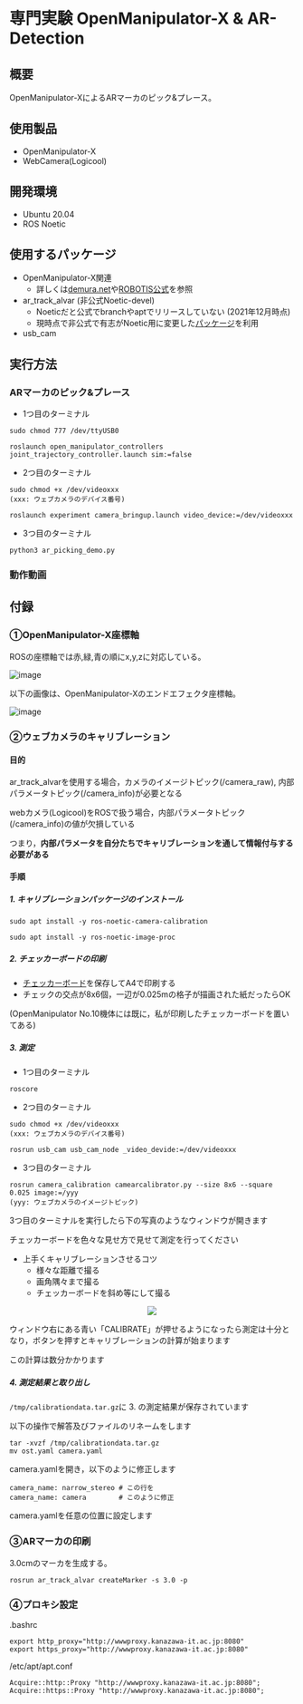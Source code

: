 # 専門実験 OpenManipulator-X & AR-Detection

## 概要
OpenManipulator-XによるARマーカのピック&プレース。

## 使用製品
- OpenManipulator-X
- WebCamera(Logicool)

## 開発環境
- Ubuntu 20.04
- ROS Noetic

## 使用するパッケージ
- OpenManipulator-X関連
    - 詳しくは[demura.net](https://demura.net/education/lecture/21651.html)や[ROBOTIS公式](https://emanual.robotis.com/docs/en/platform/openmanipulator_x/overview/)を参照
- ar_track_alvar (非公式Noetic-devel)
    - Noeticだと公式でbranchやaptでリリースしていない (2021年12月時点)
    - 現時点で非公式で有志がNoetic用に変更した[パッケージ](https://github.com/machinekoder/ar_track_alvar/tree/noetic-devel)を利用
- usb_cam

## 実行方法
### ARマーカのピック&プレース
- 1つ目のターミナル
```
sudo chmod 777 /dev/ttyUSB0

roslaunch open_manipulator_controllers joint_trajectory_controller.launch sim:=false
```

- 2つ目のターミナル
```
sudo chmod +x /dev/videoxxx
(xxx: ウェブカメラのデバイス番号)

roslaunch experiment camera_bringup.launch video_device:=/dev/videoxxx
```

- 3つ目のターミナル
```
python3 ar_picking_demo.py
```

### 動作動画

## 付録
### ①OpenManipulator-X座標軸

ROSの座標軸では赤,緑,青の順にx,y,zに対応している。

![image](https://user-images.githubusercontent.com/42795206/199896505-963f452c-91a2-406c-b6f3-8a31c1e9ec68.png)


以下の画像は、OpenManipulator-Xのエンドエフェクタ座標軸。

![image](https://user-images.githubusercontent.com/42795206/199895712-15ec1155-540e-475b-aee2-1ae4142e698c.png)

### ②ウェブカメラのキャリブレーション
#### 目的
ar_track_alvarを使用する場合，カメラのイメージトピック(/camera_raw), 内部パラメータトピック(/camera_info)が必要となる

webカメラ(Logicool)をROSで扱う場合，内部パラメータトピック(/camera_info)の値が欠損している

つまり，**内部パラメータを自分たちでキャリブレーションを通して情報付与する必要がある**

#### 手順
##### 1. キャリブレーションパッケージのインストール
```
sudo apt install -y ros-noetic-camera-calibration

sudo apt install -y ros-noetic-image-proc
```

##### 2. チェッカーボードの印刷
- [チェッカーボード](http://wiki.ros.org/camera_calibration/Tutorials/MonocularCalibration?action=AttachFile&do=get&target=check-108.pdf)を保存してA4で印刷する
- チェックの交点が8x6個，一辺が0.025mの格子が描画された紙だったらOK

(OpenManipulator No.10機体には既に，私が印刷したチェッカーボードを置いてある)

##### 3. 測定
- 1つ目のターミナル
```
roscore
```

- 2つ目のターミナル
```
sudo chmod +x /dev/videoxxx
(xxx: ウェブカメラのデバイス番号)

rosrun usb_cam usb_cam_node _video_devide:=/dev/videoxxx
```

- 3つ目のターミナル
```
rosrun camera_calibration camearcalibrator.py --size 8x6 --square 0.025 image:=/yyy
(yyy: ウェブカメラのイメージトピック)
```

3つ目のターミナルを実行したら下の写真のようなウィンドウが開きます

チェッカーボードを色々な見せ方で見せて測定を行ってください

  - 上手くキャリブレーションさせるコツ
    - 様々な距離で撮る
    - 画角隅々まで撮る
    - チェッカーボードを斜め等にして撮る

<div style="text-align: center;">
  <img src="https://qiita-user-contents.imgix.net/https%3A%2F%2Fqiita-image-store.s3.amazonaws.com%2F0%2F254442%2F660795cd-98fb-7113-8baf-5bc5cd7ef491.png?ixlib=rb-4.0.0&auto=format&gif-q=60&q=75&w=1400&fit=max&s=5a3e7e42ee775cb175ebcd2dcaba5530">
</div>

ウィンドウ右にある青い「CALIBRATE」が押せるようになったら測定は十分となり，ボタンを押すとキャリブレーションの計算が始まります

この計算は数分かかります

##### 4. 測定結果と取り出し
`/tmp/calibrationdata.tar.gz`に 3. の測定結果が保存されています

以下の操作で解答及びファイルのリネームをします

```
tar -xvzf /tmp/calibrationdata.tar.gz
mv ost.yaml camera.yaml
```

camera.yamlを開き，以下のように修正します
```yaml=
camera_name: narrow_stereo # この行を
camera_name: camera        # このように修正
```

camera.yamlを任意の位置に設定します

### ③ARマーカの印刷
3.0cmのマーカを生成する。
```
rosrun ar_track_alvar createMarker -s 3.0 -p
```

### ④プロキシ設定
.bashrc
```
export http_proxy="http://wwwproxy.kanazawa-it.ac.jp:8080"
export https_proxy="http://wwwproxy.kanazawa-it.ac.jp:8080"
```
/etc/apt/apt.conf
```
Acquire::http::Proxy "http://wwwproxy.kanazawa-it.ac.jp:8080";
Acquire::https::Proxy "http://wwwproxy.kanazawa-it.ac.jp:8080";
```
